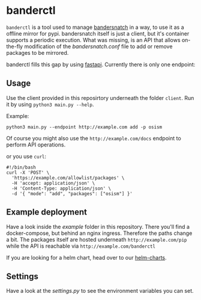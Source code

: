 # banderctl

`banderctl` is a tool used to manage [bandersnatch](https://github.com/pypa/bandersnatch) in a way, to use it as a offline mirror for pypi. bandersnatch itself is just a client, but it's container supports a periodic execution. What was missing, is an API that allows on-the-fly modification of the _bandersnatch.conf_ file to add or remove packages to be mirrored.

banderctl fills this gap by using [fastapi](https://github.com/tiangolo/fastapi). Currently there is only one endpoint:

## Usage

Use the client provided in this reposirtory underneath the folder `client`. Run it by using `python3 main.py --help`.

Example:

```shell
python3 main.py --endpoint http://example.com add -p osism
```

Of course you might also use the `http://example.com/docs` endpoint to perform API operations.

or you use `curl`:

```shell
#!/bin/bash
curl -X 'POST' \
  'https://example.com/allowlist/packages' \
  -H 'accept: application/json' \
  -H 'Content-Type: application/json' \
  -d '{ "mode": "add", "packages": ["osism"] }'
```

## Example deployment

Have a look inside the _example_ folder in this repository. There you'll find a docker-compose, but behind an nginx ingress. Therefore the paths change a bit.
The packages itself are hosted underneath `http://example.com/pip` while the API is reachable via `http://example.com/banderctl`

If you are looking for a helm chart, head over to our [helm-charts](https://github.com/osism/helm-charts).

## Settings

Have a look at the _settings.py_ to see the environment variables you can set.
